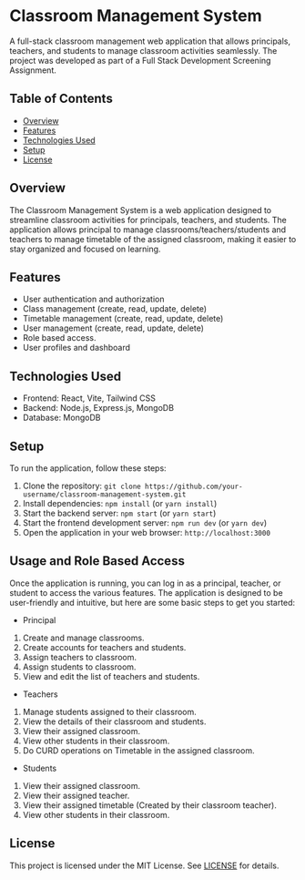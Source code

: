 # Classroom Management System

A full-stack classroom management web application that allows principals, teachers, and students to manage classroom activities seamlessly. The project was developed as part of a Full Stack Development Screening Assignment.

## Table of Contents

* [Overview](#overview)
* [Features](#features)
* [Technologies Used](#technologies-used)
* [Setup](#setup)
* [License](#license)

## Overview

The Classroom Management System is a web application designed to streamline classroom activities for principals, teachers, and students. The application allows principal to manage classrooms/teachers/students and teachers to manage timetable of the assigned classroom, making it easier to stay organized and focused on learning.

## Features

* User authentication and authorization
* Class management (create, read, update, delete)
* Timetable management (create, read, update, delete)
* User management (create, read, update, delete)
* Role based access.
* User profiles and dashboard

## Technologies Used

* Frontend: React, Vite, Tailwind CSS
* Backend: Node.js, Express.js, MongoDB
* Database: MongoDB

## Setup

To run the application, follow these steps:

1. Clone the repository: `git clone https://github.com/your-username/classroom-management-system.git`
2. Install dependencies: `npm install` (or `yarn install`)
3. Start the backend server: `npm start` (or `yarn start`)
4. Start the frontend development server: `npm run dev` (or `yarn dev`)
5. Open the application in your web browser: `http://localhost:3000`

## Usage and Role Based Access

Once the application is running, you can log in as a principal, teacher, or student to access the various features. The application is designed to be user-friendly and intuitive, but here are some basic steps to get you started:

* Principal

1. Create and manage classrooms.
2. Create accounts for teachers and students.
3. Assign teachers to classroom.
4. Assign students to classroom.
5. View and edit the list of teachers and students.

* Teachers

1. Manage students assigned to their classroom.
2. View the details of their classroom and students.
3. View their assigned classroom.
4. View other students in their classroom.
5. Do CURD operations on Timetable in the assigned classroom.

* Students

1. View their assigned classroom.
2. View their assigned teacher.
3. View their assigned timetable (Created by their classroom teacher).
4. View other students in their classroom.

## License

This project is licensed under the MIT License. See [LICENSE](LICENSE) for details.